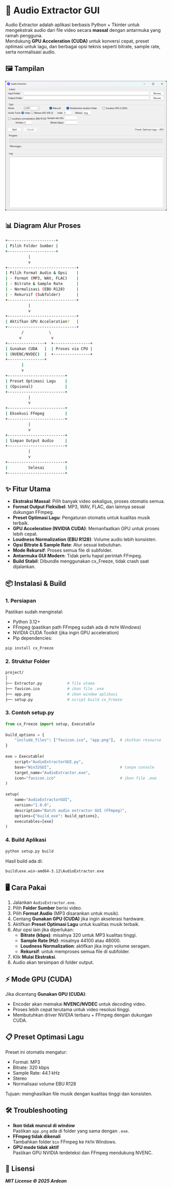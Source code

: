 # 🎵 Audio Extractor GUI

Audio Extractor adalah aplikasi berbasis Python + Tkinter untuk mengekstrak audio dari file video secara **massal** dengan antarmuka yang ramah pengguna.  
Mendukung **GPU Acceleration (CUDA)** untuk konversi cepat, preset optimasi untuk lagu, dan berbagai opsi teknis seperti bitrate, sample rate, serta normalisasi audio.

## 🖼 Tampilan

![Screenshot GUI](screenshots/1.png)

## 📊 Diagram Alur Proses

```bash
+---------------------+
| Pilih Folder Sumber |
+---------------------+
          |
          v
+------------------------------+
| Pilih Format Audio & Opsi    |
| - Format (MP3, WAV, FLAC)    |
| - Bitrate & Sample Rate      |
| - Normalisasi (EBU R128)     |
| - Rekursif (Subfolder)       |
+------------------------------+
          |
          v
+------------------------------+
| Aktifkan GPU Acceleration?   |
+------------------------------+
       /           \
      v             v
+----------------+  +----------------+
| Gunakan CUDA   |  | Proses via CPU |
| (NVENC/NVDEC)  |  +----------------+
+----------------+
       |
       v
+-------------------------+
| Preset Optimasi Lagu    |
| (Opsional)              |
+-------------------------+
          |
          v
+-------------------------+
| Eksekusi FFmpeg         |
+-------------------------+
          |
          v
+-------------------------+
| Simpan Output Audio     |
+-------------------------+
          |
          v
+-------------------------+
|         Selesai         |
+-------------------------+
```

## ✨ Fitur Utama

- **Ekstraksi Massal**: Pilih banyak video sekaligus, proses otomatis semua.
- **Format Output Fleksibel**: MP3, WAV, FLAC, dan lainnya sesuai dukungan FFmpeg.
- **Preset Optimasi Lagu**: Pengaturan otomatis untuk kualitas musik terbaik.
- **GPU Acceleration (NVIDIA CUDA)**: Memanfaatkan GPU untuk proses lebih cepat.
- **Loudness Normalization (EBU R128)**: Volume audio lebih konsisten.
- **Opsi Bitrate & Sample Rate**: Atur sesuai kebutuhan.
- **Mode Rekursif**: Proses semua file di subfolder.
- **Antarmuka GUI Modern**: Tidak perlu hapal perintah FFmpeg.
- **Build Stabil**: Dibundle menggunakan cx_Freeze, tidak crash saat dijalankan.

## 📦 Instalasi & Build

### 1. Persiapan

Pastikan sudah menginstal:

- Python 3.12+
- FFmpeg (pastikan path FFmpeg sudah ada di `PATH` Windows)
- NVIDIA CUDA Toolkit (jika ingin GPU acceleration)
- Pip dependencies:

```bash
pip install cx_Freeze
```

### 2. Struktur Folder

```bash
project/
│
├── Extractor.py           # file utama
├── favicon.ico            # ikon file .exe
├── app.png                # ikon window aplikasi
├── setup.py               # script build cx_Freeze
```

### 3. Contoh setup.py

```python
from cx_Freeze import setup, Executable

build_options = {
    "include_files": ["favicon.ico", "app.png"],  # ikutkan resource
}

exe = Executable(
    script="AudioExtractorGUI.py",
    base="Win32GUI",                              # tanpa console
    target_name="AudioExtractor.exe",
    icon="favicon.ico"                            # ikon file .exe
)

setup(
    name="AudioExtractorGUI",
    version="1.0.0",
    description="Batch audio extractor GUI (FFmpeg)",
    options={"build_exe": build_options},
    executables=[exe]
)
```

### 4. Build Aplikasi

```bash
python setup.py build
```

Hasil build ada di:

```bash
build\exe.win-amd64-3.12\AudioExtractor.exe
```

## 🖥️ Cara Pakai

1. Jalankan `AudioExtractor.exe`.
2. Pilih **Folder Sumber** berisi video.
3. Pilih **Format Audio** (MP3 disarankan untuk musik).
4. Centang **Gunakan GPU (CUDA)** jika ingin akselerasi hardware.
5. Aktifkan **Preset Optimasi Lagu** untuk kualitas musik terbaik.
6. Atur opsi lain jika diperlukan:
   - **Bitrate (kbps)**: misalnya 320 untuk MP3 kualitas tinggi.
   - **Sample Rate (Hz)**: misalnya 44100 atau 48000.
   - **Loudness Normalization**: aktifkan jika ingin volume seragam.
   - **Rekursif**: untuk memproses semua file di subfolder.
7. Klik **Mulai Ekstraksi**.
8. Audio akan tersimpan di folder output.

## ⚡ Mode GPU (CUDA)

Jika dicentang **Gunakan GPU (CUDA)**:
- Encoder akan memakai **NVENC/NVDEC** untuk decoding video.
- Proses lebih cepat terutama untuk video resolusi tinggi.
- Membutuhkan driver NVIDIA terbaru + FFmpeg dengan dukungan CUDA.

## 📋 Preset Optimasi Lagu

Preset ini otomatis mengatur:
- Format: MP3
- Bitrate: 320 kbps
- Sample Rate: 44.1 kHz
- Stereo
- Normalisasi volume EBU R128

Tujuan: menghasilkan file musik dengan kualitas tinggi dan konsisten.

## 🛠 Troubleshooting

- **Ikon tidak muncul di window**  
  Pastikan `app.png` ada di folder yang sama dengan `.exe`.
- **FFmpeg tidak dikenali**  
  Tambahkan folder `bin` FFmpeg ke `PATH` Windows.
- **GPU mode tidak aktif**  
  Pastikan GPU NVIDIA terdeteksi dan FFmpeg mendukung NVENC.

## 📄 Lisensi

***MIT License © 2025 Ardean***